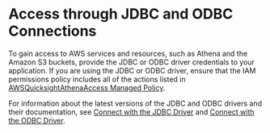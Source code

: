 # Access through JDBC and ODBC Connections<a name="policy-actions"></a>

To gain access to AWS services and resources, such as Athena and the Amazon S3 buckets, provide the JDBC or ODBC driver credentials to your application\. If you are using the JDBC or ODBC driver, ensure that the IAM permissions policy includes all of the actions listed in [AWSQuicksightAthenaAccess Managed Policy](awsquicksightathenaaccess-managed-policy.md)\.

For information about the latest versions of the JDBC and ODBC drivers and their documentation, see [Connect with the JDBC Driver](connect-with-jdbc.md) and [Connect with the ODBC Driver](connect-with-odbc.md)\.
